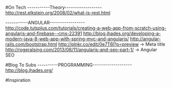 #On Tech
-----------Theory------------------
http://rest.elkstein.org/2008/02/what-is-rest.html

-----------ANGULAR-----------------
http://code.tutsplus.com/tutorials/creating-a-web-app-from-scratch-using-angularjs-and-firebase--cms-22391
http://blog.jhades.org/developing-a-modern-java-8-web-app-with-spring-mvc-and-angularjs/
http://angular-rails.com/bootstrap.html
http://plnkr.co/edit/0e7T6l?p=preview -> Meta title
http://rogeralsing.com/2013/08/11/angularjs-and-seo-part-1/ -> Angular SEO

#Blog To Subs
----------PROGRAMMING-------------------
http://blog.jhades.org/

#Inspiration